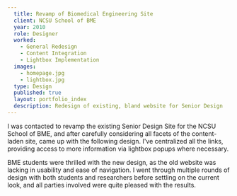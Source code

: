 ```yaml
---
  title: Revamp of Biomedical Engineering Site
  client: NCSU School of BME
  year: 2010
  role: Designer
  worked:
    - General Redesign
    - Content Integration
    - Lightbox Implementation
  images:
    - homepage.jpg
    - lightbox.jpg
  type: Design
  published: true
  layout: portfolio_index
  description: Redesign of existing, bland website for Senior Design
---
```


I was contacted to revamp the existing Senior Design Site for the NCSU School of BME, and after carefully considering all facets of the content-laden site, came up with the following design. I've centralized all the links, providing access to more information via lightbox popups where necessary.

BME students were thrilled with the new design, as the old website was lacking in usability and ease of navigation. I went through multiple rounds of design with both students and researchers before settling on the current look, and all parties involved were quite pleased with the results.